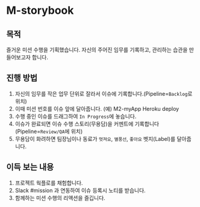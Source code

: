 # M-storybook
## 목적
즐거운 미션 수행을 기획했습니다. 자신의 주어진 임무를 기록하고, 관리하는 습관을 만들어보고자 합니다.

## 진행 방법
1. 자신의 임무를 작은 업무 단위로 잘라서 이슈에 기록합니다.(Pipeline=`Backlog`로 위치)
2. 이때 미션 번호를 이슈 앞에 달아줍니다. (예) M2-myApp Heroku deploy
2. 수행 중인 이슈를 드래그하여 `In Progress`에 놓습니다.
3. 이슈가 완료되면 이슈 수행 스토리(무용담)을 커멘트에 기록합니다(Pipeline=`Review/QA`에 위치)
4. 무용담이 화려하면 팀장님이나 동료가 `멋져요`, `별풍선`, `좋아요` 벳지(Label)를 달아줍니다.

## 이득 보는 내용
1. 프로젝트 웍플로를 채험합니다.
2. Slack #mission 과 연동하여 이슈 등록시 노티를 받습니다.
3. 함께하는 미션 수행의 리액션을 즐깁니다.
